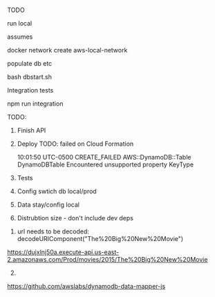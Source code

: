 TODO

run local

assumes

docker network create aws-local-network

populate db etc

bash dbstart.sh

Integration tests

npm run integration

TODO:

1.  Finish API
2.  Deploy
    TODO: failed on Cloud Formation


    10:01:50 UTC-0500	CREATE_FAILED	AWS::DynamoDB::Table	DynamoDBTable	Encountered unsupported property KeyType

3.  Tests
4.  Config swtich db local/prod
5.  Data stay/config local
6.  Distrubtion size - don't include dev deps

1) url needs to be decoded: decodeURIComponent("The%20Big%20New%20Movie")

https://dujxlnj50a.execute-api.us-east-2.amazonaws.com/Prod/movies/2015/The%20Big%20New%20Movie

2.

https://github.com/awslabs/dynamodb-data-mapper-js
